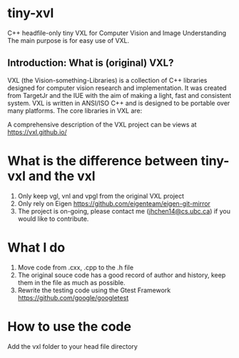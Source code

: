 # tiny-xvl
C++ headfile-only tiny VXL for Computer Vision and Image Understanding  
The main purpose is for easy use of VXL.       

## Introduction: What is (original) VXL?
VXL (the Vision-something-Libraries) is a collection of C++ libraries designed for computer vision research and implementation. It was created from TargetJr and the IUE with the aim of making a light, fast and consistent system. VXL is written in ANSI/ISO C++ and is designed to be portable over many platforms. The core libraries in VXL are:

A comprehensive description of the VXL project can be views at https://vxl.github.io/

# What is the difference between tiny-vxl and the vxl  
1. Only keep vgl, vnl and vpgl from the original VXL project  
2. Only rely on Eigen https://github.com/eigenteam/eigen-git-mirror 
3. The project is on-going, please contact me (jhchen14@cs.ubc.ca) if you would like to contribute.  

# What I do
1. Move code from .cxx, .cpp to the .h file
2. The original souce code has a good record of author and history, keep them in the file as much as possible.  
4. Rewrite the testing code using the Gtest Framework https://github.com/google/googletest    

# How to use the code
Add the vxl folder to your head file directory  






